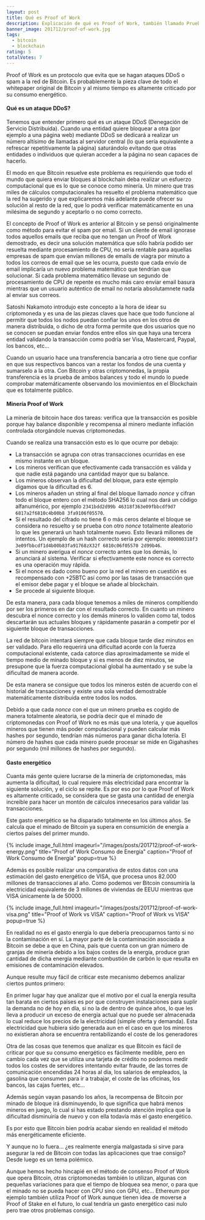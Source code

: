 ```yaml
---
layout: post
title: Qué es Proof of Work
description: Explicación de qué es Proof of Work, también llamado Prueba de Trabajo, cómo funciona y a que se debe que gaste tanta energía.
banner_image: 201712/proof-of-work.jpg
tags:
  - bitcoin
  - blockchain
rating: 5
totalVotes: 7
---
```

Proof of Work es un protocolo que evita que se hagan ataques DDoS o spam a la red de Bitcoin. Es probablemente la pieza clave de todo el whitepaper original de Bitcoin y al mismo tiempo es altamente criticado por su consumo energético.

<!--more-->

#### Qué es un ataque DDoS?

Tenemos que entender primero qué es un ataque DDoS (Denegación de Servicio Distribuida). Cuando una entidad quiere bloquear a otra (por ejemplo a una página web) mediante DDoS se dedicará a realizar un número altísimo de llamadas al servidor central (lo que sería equivalente a refrescar repetitivamente la página) saturándolo evitando que otras entidades o individuos que quieran acceder a la página no sean capaces de hacerlo.

El modo en que Bitcoin resuelve este problema es requiriendo que todo el mundo que quiera enviar bloques al blockchain deba realizar un esfuerzo computacional que es lo que se conoce como minería. Un minero que tras miles de cálculos computacionales ha resuelto el problema matemático que la red ha sugerido y que explicaremos más adelante puede ofrecer su solución al resto de la red, que lo podrá verificar matemáticamente en una milésima de segundo y aceptarlo o no como correcto.

El concepto de Proof of Work es anterior al Bitcoin y se pensó originalmente como método para evitar el spam por email. Si un cliente de email ignorase todos aquellos emails que reciba que no tengan un Proof of Work demostrado, es decir una solución matemática que sólo habría podido ser resuelta mediante procesamiento de CPU, no sería rentable para aquellas empresas de spam que envían millones de emails de viagra por minuto a todos los correos de email que se les ocurra, puesto que cada envío de email implicaría un nuevo problema matemático que tendrían que solucionar. Si cada problema matemático llevase un segundo de procesamiento de CPU de repente es mucho más caro enviar email basura mientras que un usuario auténtico de email no notaría  absolutamnete nada al enviar sus correos.

Satoshi Nakamoto introdujo este concepto a la hora de idear su criptomoneda y es una de las piezas claves que hace que todo funcione al permitir que todos los nodos puedan confiar los unos en los otros de manera distribuida, o dicho de otra forma permite que dos usuarios que no se conocen se puedan enviar fondos entre ellos sin que haya una tercera entidad validando la transacción como podría ser Visa, Mastercard, Paypal, los bancos, etc...

Cuando un usuario hace una transferencia bancaria a otro tiene que confiar en que sus respectivos bancos van a restar los fondos de una cuenta y sumarselo a la otra. Con Bitcoin y otras criptomonedas, la propia transferencia es la prueba de ambos balances y todo el mundo lo puede comprobar matemáticamente observando los movimientos en el Blockchain que es totalmente público.

#### Minería Proof of Work

La minería de bitcoin hace dos tareas: verifica que la transacción es posible porque hay balance disponible y recompensa al minero mediante inflación controlada otorgándole nuevas criptomonedas.

Cuando se realiza una transacción esto es lo que ocurre por debajo:

* La transacción se agrupa con otras transacciones ocurridas en ese mismo instante en un bloque.
* Los mineros verifican que efectivamente cada transacción es válida y que nadie está pagando una cantidad mayor que su balance.
* Los mineros observan la dificultad del bloque, para este ejemplo digamos que la dificultad es 6.
* Los mineros añaden un string al final del bloque llamado *nonce* y cifran todo el bloque entero con el método SHA256 lo cual nos dará un código alfanumérico, por ejemplo `2341bdd2d99b 46318f363e09fbbcdf9d7 6817a2f6810c4b00b8 3fa9106f05570`.
* Si el resultado del cifrado no tiene 6 o más ceros delante el bloque se considera no resuelto y se prueba con otro *nonce* totalmente aleatorio lo que les generará un hash totalmente nuevo. Esto llevará millones de intentos. Un ejemplo de un hash correcto sería por ejemplo: `000000318f3 3e09fbbcdf1d4b00b83fa91768zX32f 6810c06f05570 2d99b46`.
* Si un minero averigua el *nonce* correcto antes que los demás, lo anunciará al sistema. Verificar si efectivamente este nonce es correcto es una operación muy rápida.
* Si el nonce es dado como bueno por la red el minero en cuestión es recompensado con +25BTC así como por las tasas de transacción que el emisor debe pagar y el bloque se añade al blockchain.
* Se procede al siguiente bloque.

De esta manera, para cada bloque tenemos a miles de mineros compitiendo por ser los primeros en dar con el resultado correcto. En cuanto un minero descubra el nonce correcto y los demás mineros lo validen como tal, todos descartarán sus actuales bloques y rápidamente pasarán a competir por el siguiente bloque de transacciones.

La red de bitcoin intentará siempre que cada bloque tarde diez minutos en ser validado. Para ello requerirá una dificultad acorde con la fuerza computacional existente, cada catorce dias aproximadamente se mide el tiempo medio de minado bloque y si es menos de diez minutos, se presupone que la fuerza computacional global ha aumentado y se sube la dificultad de manera acorde.

De esta manera se consigue que todos los mineros estén de acuerdo con el historial de transacciones y existe una sola verdad demostrable matemáticamente distribuida entre todos los nodos.

Debido a que cada *nonce* con el que un minero prueba es cogido de manera totalmente aleatoria, se podría decir que el minado de criptomonedas con Proof of Work no es más que una lotería, y que aquellos mineros que tienen más poder computacional y pueden calcular más hashes por segundo, tendrían más números para ganar dicha lotería. El número de hashes que cada minero puede procesar se mide en Gigahashes por segundo (mil millones de hashes por segundo).

#### Gasto energético

Cuanta más gente quiere lucrarse de la minería de criptomonedas, más aumenta la dificultad, lo cual requiere más electricidad para encontrar la siguiente solución, y el ciclo se repite. Es por eso por lo que Proof of Work es altamente criticado, se considera que se gasta una cantidad de energía increíble para hacer un montón de cálculos innecesarios para validar las transacciones.

Este gasto energético se ha disparado totalmente en los últimos años. Se calcula que el minado de Bitcoin ya supera en consumición de energía a ciertos países del primer mundo.

{% include image_full.html imageurl="/images/posts/201712/proof-of-work-energy.png" title="Proof of Work Consumo de Energía" caption="Proof of Work Consumo de Energía" popup=true %}

Además es posible realizar una comparativa de estos datos con una estimación del gasto energético de VISA, que procesa unos 82.000 millones de transacciones al año. Como podemos ver Bitcoin consumiría la electricidad equivalente de 3 millones de viviendas de EEUU mientras que VISA únicamente la de 50000.

{% include image_full.html imageurl="/images/posts/201712/proof-of-work-visa.png" title="Proof of Work vs VISA" caption="Proof of Work vs VISA" popup=true %}

En realidad no es el gasto energía lo que debería preocuparnos tanto si no la contaminación en sí. La mayor parte de la contaminación asociada a Bitcoin se debe a que en China, país que cuenta con un gran número de granjas de minería debido a los bajos costes de la energía, produce gran cantidad de dicha energía mediante combustión de carbón lo que resulta en emisiones de contaminación elevados.

Aunque resulte muy fácil de criticar este mecanismo debemos analizar ciertos puntos primero:

En primer lugar hay que analizar que el motivo por el cual la energía resulta tan barata en ciertos países es por que construyen instalaciones para suplir la demanda no de hoy en día, si no la de dentro de quince años, lo que les lleva a producir un exceso de energía actual que no puede ser almacenada lo cual reduce los precios de la electricidad (simple oferta y demanda). Esta electricidad que hubiera sido generada aun en el caso en que los mineros no existieran ahora se encuentra rentabilizando el coste de los generadores

Otra de las cosas que tenemos que analizar es que Bitcoin es fácil de criticar por que su consumo energético es fácilmente medible, pero en cambio cada vez que se utiliza una tarjeta de crédito no podemos medir todos los costes de servidores intentando evitar fraude, de las torres de comunicación encendidas 24 horas al dia, los salarios de empleados, la gasolina que consumen para ir a trabajar, el coste de las oficinas, los bancos, las cajas fuertes, etc...

Además según vayan pasando los años, la recompensa de Bitcoin por minado de bloque irá disminuyendo, lo que significa que habrá menos mineros en juego, lo cual si has estado prestando atención implica que la dificultad disminuiría de nuevo y con ella todavía más el gasto energético.

Es por esto que Bitcoin bien podría acabar siendo en realidad el método más energéticamente eficiente.

Y aunque no lo fuera... ¿es realmente energía malgastada si sirve para asegurar la red de Bitcoin con todas las aplicaciones que trae consigo? Desde luego es un tema polémico.

Aunque hemos hecho hincapié en el método de consenso Proof of Work que opera Bitcoin, otras criptomonedas también lo utilizan, algunas con pequeñas variaciones para que el tiempo de bloquea sea menor, o para que el minado no se pueda hacer con CPU sino con GPU, etc... Ethereum por ejemplo también utiliza Proof of Work aunque tienen idea de moverse a Proof of Stake en el futuro, lo cual tendría un gasto energético casi nulo pero trae otros problemas consigo.

